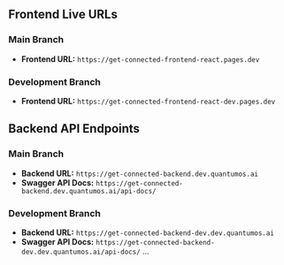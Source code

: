 ## Frontend Live URLs

### Main Branch
-   **Frontend URL:** `https://get-connected-frontend-react.pages.dev`

### Development Branch
-   **Frontend URL:** `https://get-connected-frontend-react-dev.pages.dev`

## Backend API Endpoints

### Main Branch
-   **Backend URL:** `https://get-connected-backend.dev.quantumos.ai`
-   **Swagger API Docs:** `https://get-connected-backend.dev.quantumos.ai/api-docs/`

### Development Branch
-   **Backend URL:** `https://get-connected-backend-dev.dev.quantumos.ai`
-   **Swagger API Docs:** `https://get-connected-backend-dev.dev.quantumos.ai/api-docs/` 
...